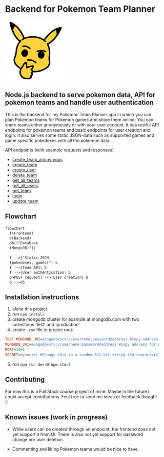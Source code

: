 # Backend for Pokemon Team Planner

![pokemon team planner logo](readme-assets/pokemon-team-planner-logo-outlined.png)

## Node.js backend to serve pokemon data, API for pokemon teams and handle user authentication

This is the backend for my Pokemon Team Planner app in which you can plan Pokemon teams for Pokemon games and share them online. You can share teams either anonymously or with your user account. It has restful API endpoints for pokemon teams and basic endpoints for user creation and login. It also serves some static JSON-data such as supported games and game specific pokedexes with all the pokemon data.

API endpoints (with example requests and responses)
* [create_team_anonymous](requests\create_team_anonymous.rest)
* [create_team](requests\create_team.rest)
* [create_user](requests\create_user.rest)
* [delete_team](requests\delete_team.rest)
* [get_all_teams](requests\get_all_teams.rest)
* [get_all_users](requests\get_all_users.rest)
* [get_team](requests\get_team.rest)
* [login](requests\login.rest)
* [update_team](requests\update_team.rest)

## Flowchart

```mermaid
flowchart 
  f(Frontend)
  b(Backend)
  db(("Database
  (MongoDB)"))
  
  f -->|"Static JSON 
  (pokedexes, games)"| b
  f -->|Team API| b
  f -->|User authentication| b
  p>POST request] -->|User creation| b
  b -->db
```

## Installation instructions

1. clone this project
2. run `npm install`
3. create mongodb cluster for example at mongodb.com with two collections 'test' and 'production'
4. create `.env` file to project root:
```ini
TEST_MONGODB_URI=mongodb+srv://username:password@address #Copy address for test from mongodb.com
MONGODB_URI=mongodb+srv://username:password@address #Copy address for production from mongodb.com
PORT=3001
SECRET=mysecret #Change this to a random 512-bit string (64 characters)
```
5. run `npm run dev` or `npm start`

## Contributing

For now this is a Full Stack course project of mine. Maybe in the future I could accept contributions. Feel free to send me ideas or feedback though! :)

## Known issues (work in progress)

* While users can be created through an endpoint, the frontend does not yet support it from UI. There is also not yet support for password change nor user deletion.

* Commenting and liking Pokemon teams would be nice to have.